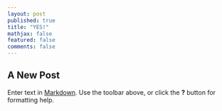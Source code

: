 ```yaml
---
layout: post
published: true
title: "YES!"
mathjax: false
featured: false
comments: false
---
```


## A New Post

Enter text in [Markdown](http://daringfireball.net/projects/markdown/). Use the toolbar above, or click the **?** button for formatting help.

